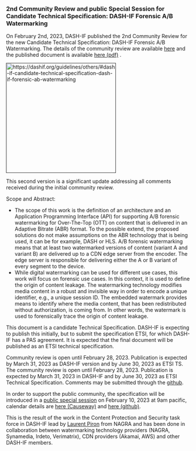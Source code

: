 ### 2nd Community Review and public Special Session for Candidate Technical Specification: DASH-IF Forensic A/B Watermarking

On February 2nd, 2023, DASH-IF published the 2nd Community Review for the new Candidate Technical Specification: DASH-IF Forensic A/B Watermarking. The details of the community review are available [here](https://dashif.org/guidelines/others/#dash-if-candidate-technical-specification-dash-if-forensic-ab-watermarking) and the published document is available [here (pdf)](https://dash-industry-forum.github.io/docs/IOP-Guidelines/DASH-IF-CTS-00XX-AB-Watermarking-0.9.pdf) . 

<a href="" target="_blank" rel="noopener noreferrer"><img height="300px"  src="https://dashif.org/img/Watermarking-Concept.png" alt="https://dashif.org/guidelines/others/#dash-if-candidate-technical-specification-dash-if-forensic-ab-watermarking" /></a>

This second version is a significant update addressing all comments received during the initial community review.

Scope and Abstract:

* The scope of this work is the definition of an architecture and an Application Programming Interface (API) for supporting A/B forensic watermarking for Over-The-Top (OTT) on content that is delivered in an Adaptive Bitrate (ABR) format. To the possible extend, the proposed solutions do not make assumptions on the ABR technology that is being used, it can be for example, DASH or HLS. A/B forensic watermarking means that at least two watermarked versions of content (variant A and variant B) are delivered up to a CDN edge server from the encoder. The edge server is responsible for delivering either the A or B variant of every segment to the device.
* While digital watermarking can be used for different use cases, this work will focus on forensic use cases. In this context, it is used to define the origin of content leakage. The watermarking technology modifies media content in a robust and invisible way in order to encode a unique identifier, e.g., a unique session ID. The embedded watermark provides means to identify where the media content, that has been redistributed without authorization, is coming from. In other words, the watermark is used to forensically trace the origin of content leakage.

This document is a candidate Technical Specification. DASH-IF is expecting to publish this initially, but to submit the specification ETSI, for which DASH-IF has a PAS agreement. It is expected that the final document will be published as an ETSI technical specification.

Community review is open until February 28, 2023. Publication is expected by March 31, 2023 as DASH-IF version and by June 30, 2023 as ETSI TS. The community review is open until February 28, 2023. Publication is expected by March 31, 2023 in DASH-IF and by June 30, 2023 as ETSI Technical Specification. Comments may be submitted through the [github](https://github.com/Dash-Industry-Forum/Watermarking/issues).

In order to support the public community, the specification will be introduced in a [public special session](https://dashif.org/events/special-sessions/#february-10-2023-dash-if-ab-watermarking) on February 10, 2023 at 9am pacific, calendar details are [here (Causeway)](https://members.dashif.org/wg/DASH/calendar/event/103/2023-02-10) and [here (github)](https://github.com/Dash-Industry-Forum/Watermarking/wiki/Special-Session-Announcement).

This is the result of the work in the Content Protection and Security task force in DASH-IF lead by [Laurent Piron](https://www.linkedin.com/in/laurentpiron/) from NAGRA and has been done in collaboration between watermarking technology providers (NAGRA, Synamedia, Irdeto, Verimatrix), CDN providers (Akamai, AWS) and other DASH-IF members. 
